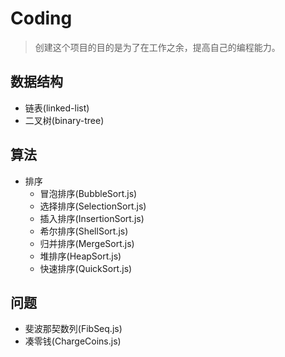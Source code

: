 # Coding

> 创建这个项目的目的是为了在工作之余，提高自己的编程能力。

## 数据结构

- 链表(linked-list)
- 二叉树(binary-tree)

## 算法

- 排序
  - 冒泡排序(BubbleSort.js)
  - 选择排序(SelectionSort.js)
  - 插入排序(InsertionSort.js)
  - 希尔排序(ShellSort.js)
  - 归并排序(MergeSort.js)
  - 堆排序(HeapSort.js)
  - 快速排序(QuickSort.js)

## 问题

- 斐波那契数列(FibSeq.js)
- 凑零钱(ChargeCoins.js)
